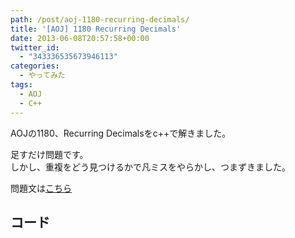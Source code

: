 ```yaml
---
path: /post/aoj-1180-recurring-decimals/
title: '[AOJ] 1180 Recurring Decimals'
date: 2013-06-08T20:57:58+00:00
twitter_id:
  - "343336535673946113"
categories:
  - やってみた
tags:
  - AOJ
  - C++
---
```

AOJの1180、Recurring Decimalsをc++で解きました。

足すだけ問題です。  
しかし、重複をどう見つけるかで凡ミスをやらかし、つまずきました。

問題文は[こちら](http://judge.u-aizu.ac.jp/onlinejudge/description.jsp?id=1180&lang=jp)

<!--more-->

コード
----------------------------------------

<script src="https://gist.github.com/Leko/5734938.js"></script>

<div style="font-size:0px;height:0px;line-height:0px;margin:0;padding:0;clear:both">
</div>